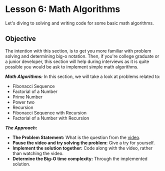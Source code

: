 # Lesson 6: Math Algorithms

Let's diving to solving and writing code for some basic math algorithms.

## Objective

The intention with this section, is to get you more familiar with problem solving and determining big-o notation. Then, if you're college graduate or a junior developer, this section will help during interviews as it is quite possible you would be ask to implement simple math algorithms.

_**Math Algorithms:**_
In this section, we will take a look at problems related to:

- Fibonacci Sequence
- Factorial of a Number
- Prime Number
- Power two
- Recursion
- Fibonacci Sequence with Recursion
- Factorial of a Number with Recursion

_**The Approach:**_

- **The Problem Statement:** What is the question from the [video](https://www.youtube.com/watch?v=Eivk4lyC00E&list=PLC3y8-rFHvwjPxNAKvZpdnsr41E0fCMMP&index=8).
- **Pause the video and try solving the problem:** Give a try for yourself.
- **Implement the solution together:** Code along with the video, rather than watching the video.
- **Determine the Big-O time complexity:** Through the implemented solution.
